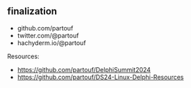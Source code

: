 ## finalization

* github.com/partouf
* twitter.com/@partouf
* hachyderm.io/@partouf

Resources:
* https://github.com/partouf/DelphiSummit2024
* https://github.com/partouf/DS24-Linux-Delphi-Resources
